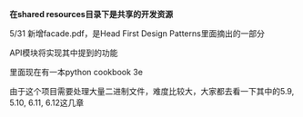 **在shared resources目录下是共享的开发资源**

5/31 新增facade.pdf，是Head First Design Patterns里面摘出的一部分

API模块将实现其中提到的功能

里面现在有一本python cookbook 3e

由于这个项目需要处理大量二进制文件，难度比较大，大家都去看一下其中的5.9, 5.10, 6.11, 6.12这几章
